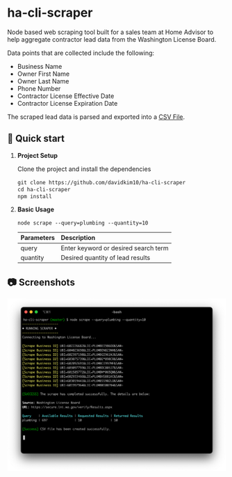 # ha-cli-scraper

Node based web scraping tool built for a sales team at Home Advisor to help aggregate contractor lead data from the Washington License Board.

Data points that are collected include the following:

- Business Name
- Owner First Name
- Owner Last Name
- Phone Number
- Contractor License Effective Date
- Contractor License Expiration Date

The scraped lead data is parsed and exported into a [CSV File](https://github.com/davidkim10/ha-cli-scraper/blob/master/csv/plumbing-05-19-2021_1NrrDhfvUudxf26dYmjWLv.csv).

## 🚀 Quick start

1.  **Project Setup**

    Clone the project and install the dependencies

    ```shell
    git clone https://github.com/davidkim10/ha-cli-scraper
    cd ha-cli-scraper
    npm install
    ```

2.  **Basic Usage**

    ```shell
    node scrape --query=plumbing --quantity=10
    ```

    | Parameters | Description                          |
    | ---------- | ------------------------------------ |
    | query      | Enter keyword or desired search term |
    | quantity   | Desired quantity of lead results     |

## 📷 Screenshots

![Screenshots](./screenshot-01.png)
